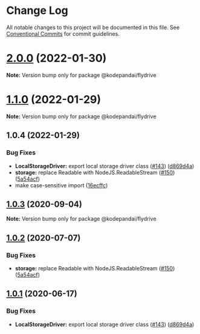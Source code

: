 # Change Log

All notable changes to this project will be documented in this file.
See [Conventional Commits](https://conventionalcommits.org) for commit guidelines.

# [2.0.0](https://github.com/KodePandai/flydrive/compare/@kodepandai/flydrive@1.1.0...@kodepandai/flydrive@2.0.0) (2022-01-30)

**Note:** Version bump only for package @kodepandai/flydrive





# [1.1.0](https://github.com/KodePandai/flydrive/compare/@kodepandai/flydrive@1.0.4...@kodepandai/flydrive@1.1.0) (2022-01-29)

**Note:** Version bump only for package @kodepandai/flydrive





## 1.0.4 (2022-01-29)


### Bug Fixes

* **LocalStorageDriver:** export local storage driver class ([#143](https://github.com/KodePandai/flydrive/issues/143)) ([d869d4a](https://github.com/KodePandai/flydrive/commit/d869d4a1ad390b20cfe44fd72686ea976cd3d150))
* **storage:** replace Readable with NodeJS.ReadableStream ([#150](https://github.com/KodePandai/flydrive/issues/150)) ([5a54acf](https://github.com/KodePandai/flydrive/commit/5a54acfe545c2fca3690a2e48261b973ba56004c))
* make case-sensitive import ([16ecffc](https://github.com/KodePandai/flydrive/commit/16ecffc6ae63dc17914d3357ba78ed568e712e74))





## [1.0.3](https://github.com/KodePandai/flydrive/compare/@kodepandai/flydrive@1.0.2...@kodepandai/flydrive@1.0.3) (2020-09-04)

**Note:** Version bump only for package @kodepandai/flydrive





## [1.0.2](https://github.com/KodePandai/flydrive/compare/@kodepandai/flydrive@1.0.1...@kodepandai/flydrive@1.0.2) (2020-07-07)


### Bug Fixes

* **storage:** replace Readable with NodeJS.ReadableStream ([#150](https://github.com/KodePandai/flydrive/issues/150)) ([5a54acf](https://github.com/KodePandai/flydrive/commit/5a54acfe545c2fca3690a2e48261b973ba56004c))





## [1.0.1](https://github.com/KodePandai/flydrive/compare/@kodepandai/flydrive@1.0.1-alpha.0...@kodepandai/flydrive@1.0.1) (2020-06-17)


### Bug Fixes

* **LocalStorageDriver:** export local storage driver class ([#143](https://github.com/KodePandai/flydrive/issues/143)) ([d869d4a](https://github.com/KodePandai/flydrive/commit/d869d4a1ad390b20cfe44fd72686ea976cd3d150))

